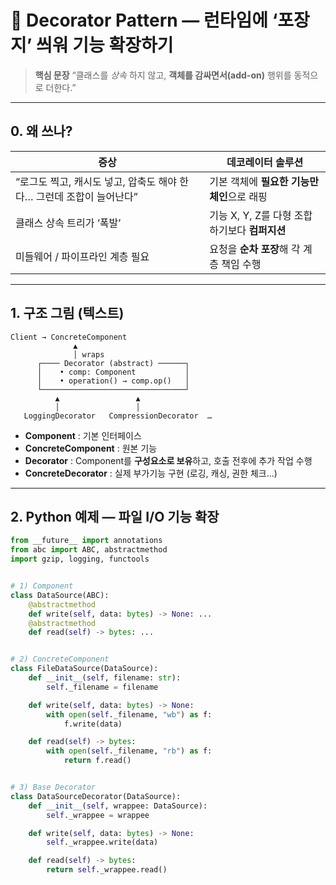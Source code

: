 # 🎀 Decorator Pattern — 런타임에 ‘포장지’ 씌워 기능 확장하기

> **핵심 문장**
> “클래스를 *상속* 하지 않고, **객체를 감싸면서(add-on)** 행위를 동적으로 더한다.”

---

## 0. 왜 쓰나?

| 증상                                        | 데코레이터 솔루션                      |
| ----------------------------------------- | ------------------------------ |
| “로그도 찍고, 캐시도 넣고, 압축도 해야 한다… 그런데 조합이 늘어난다” | 기본 객체에 **필요한 기능만 체인**으로 래핑     |
| 클래스 상속 트리가 ‘폭발’                           | 기능 X, Y, Z를 다형 조합하기보다 **컴퍼지션** |
| 미들웨어 / 파이프라인 계층 필요                        | 요청을 **순차 포장**해 각 계층 책임 수행      |

---

## 1. 구조 그림 (텍스트)

```
Client → ConcreteComponent
              ▲
              │ wraps
      ┌──── Decorator (abstract) ──────┐
      │    • comp: Component           │
      │    • operation() → comp.op()   │
      └────────────────────────────────┘
          ▲                 ▲
          │                 │
   LoggingDecorator   CompressionDecorator  …
```

* **Component** : 기본 인터페이스
* **ConcreteComponent** : 원본 기능
* **Decorator** : Component를 **구성요소로 보유**하고, 호출 전후에 추가 작업 수행
* **ConcreteDecorator** : 실제 부가기능 구현 (로깅, 캐싱, 권한 체크…)

---

## 2. Python 예제 — **파일 I/O 기능 확장**

```python
from __future__ import annotations
from abc import ABC, abstractmethod
import gzip, logging, functools


# 1) Component
class DataSource(ABC):
    @abstractmethod
    def write(self, data: bytes) -> None: ...
    @abstractmethod
    def read(self) -> bytes: ...


# 2) ConcreteComponent
class FileDataSource(DataSource):
    def __init__(self, filename: str):
        self._filename = filename

    def write(self, data: bytes) -> None:
        with open(self._filename, "wb") as f:
            f.write(data)

    def read(self) -> bytes:
        with open(self._filename, "rb") as f:
            return f.read()


# 3) Base Decorator
class DataSourceDecorator(DataSource):
    def __init__(self, wrappee: DataSource):
        self._wrappee = wrappee

    def write(self, data: bytes) -> None:
        self._wrappee.write(data)

    def read(self) -> bytes:
        return self._wrappee.read()

```